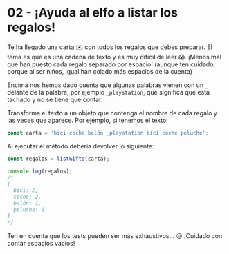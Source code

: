 # 02 - ¡Ayuda al elfo a listar los regalos!

Te ha llegado una carta ✉️ con todos los regalos que debes preparar. El tema es que es una cadena de texto y es muy difícil de leer 😱. ¡Menos mal que han puesto cada regalo separado por espacio! (aunque ten cuidado, porque al ser niños, igual han colado más espacios de la cuenta)

Encima nos hemos dado cuenta que algunas palabras vienen con un `_` delante de la palabra, por ejemplo `_playstation`, que significa que está tachado y no se tiene que contar.

Transforma el texto a un objeto que contenga el nombre de cada regalo y las veces que aparece. Por ejemplo, si tenemos el texto:

```javascript
const carta = 'bici coche balón _playstation bici coche peluche';
```

Al ejecutar el método debería devolver lo siguiente:

```javascript
const regalos = listGifts(carta);

console.log(regalos);
/*
{
  bici: 2,
  coche: 2,
  balón: 1,
  peluche: 1
}
*/
```

Ten en cuenta que los tests pueden ser más exhaustivos... 😝 ¡Cuidado con contar espacios vacíos!
